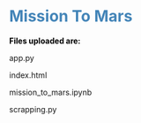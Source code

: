 <h1 style="color: #4485b8;"><strong>Mission To Mars</strong></h1>
<p><strong style="color: #000;">Files uploaded are:</strong></p>
<p>app.py</p>
<p>index.html</p>
<p>mission_to_mars.ipynb</p>
<p>scrapping.py</p>
